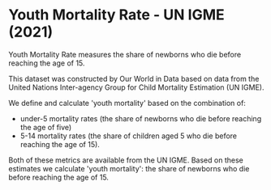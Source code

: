 # Youth Mortality Rate - UN IGME (2021)

Youth Mortality Rate measures the share of newborns who die before reaching the age of 15. 

This dataset was constructed by Our World in Data based on data from the United Nations Inter-agency Group for Child Mortality Estimation (UN IGME).

We define and calculate 'youth mortality' based on the combination of:
- under-5 mortality rates (the share of newborns who die before reaching the age of five)
-  5-14 mortality rates (the share of children aged 5 who die before reaching the age of 15).

Both of these metrics are available from the UN IGME. Based on these estimates we calculate 'youth mortality': the share of newborns who die before reaching the age of 15.
